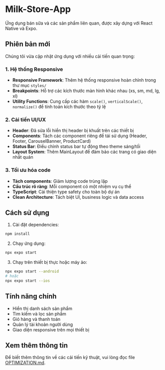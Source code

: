 # Milk-Store-App

Ứng dụng bán sữa và các sản phẩm liên quan, được xây dựng với React Native và Expo.

## Phiên bản mới

Chúng tôi vừa cập nhật ứng dụng với nhiều cải tiến quan trọng:

### 1. Hệ thống Responsive

- **Responsive Framework**: Thêm hệ thống responsive hoàn chỉnh trong thư mục `styles/`
- **Breakpoints**: Hỗ trợ các kích thước màn hình khác nhau (xs, sm, md, lg, xl)
- **Utility Functions**: Cung cấp các hàm `scale()`, `verticalScale()`, `normalize()` để tính toán kích thước theo tỷ lệ

### 2. Cải tiến UI/UX

- **Header**: Đã sửa lỗi hiển thị header bị khuất trên các thiết bị
- **Components**: Tách các component riêng để tái sử dụng (Header, Footer, CarouselBanner, ProductCard)
- **Status Bar**: Điều chỉnh status bar tự động theo theme sáng/tối
- **Layout System**: Thêm MainLayout để đảm bảo các trang có giao diện nhất quán

### 3. Tối ưu hóa code

- **Tách components**: Giảm lượng code trùng lặp
- **Cấu trúc rõ ràng**: Mỗi component có một nhiệm vụ cụ thể
- **TypeScript**: Cải thiện type safety cho toàn bộ dự án
- **Clean Architecture**: Tách biệt UI, business logic và data access

## Cách sử dụng

1. Cài đặt dependencies:
```bash
npm install
```

2. Chạy ứng dụng:
```bash
npx expo start
```

3. Chạy trên thiết bị thực hoặc máy ảo:
```bash
npx expo start --android
# hoặc
npx expo start --ios
```

## Tính năng chính

- Hiển thị danh sách sản phẩm
- Tìm kiếm và lọc sản phẩm
- Giỏ hàng và thanh toán
- Quản lý tài khoản người dùng
- Giao diện responsive trên mọi thiết bị

## Xem thêm thông tin

Để biết thêm thông tin về các cải tiến kỹ thuật, vui lòng đọc file [OPTIMIZATION.md](./OPTIMIZATION.md).
